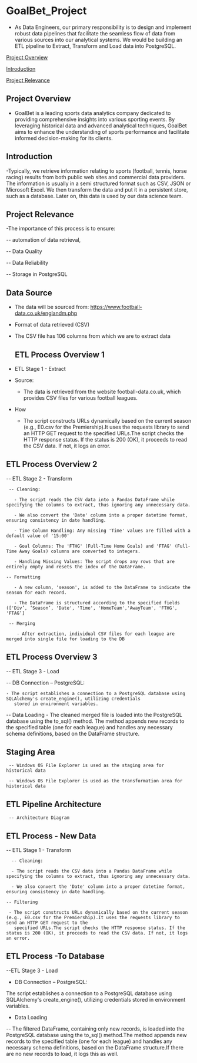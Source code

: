 # GoalBet_Project
- As Data Engineers, our primary responsibility is to design and implement robust data pipelines that facilitate the seamless flow of data from various sources into our analytical systems.  We would be building an ETL pipeline to Extract, Transform and Load data into PostgreSQL. 

[Project Overview](project-overview)

[Introduction](introduction)

[ Project Relevance](#project-relevance)

## Project Overview
- GoalBet is a leading sports data analytics company dedicated to
providing comprehensive insights into various sporting events.
By leveraging historical data and advanced analytical
techniques, GoalBet aims to enhance the understanding of
sports performance and facilitate informed decision-making for
its clients.

## Introduction
-Typically, we retrieve information relating to sports (football,
tennis, horse racing) results from both public web sites and
commercial data providers. The information is usually in a semi
structured format such as CSV, JSON or Microsoft Excel. We
then transform the data and put it in a persistent store, such as a
database. Later on, this data is used by our data science team.

## Project Relevance
  -The importance of this process is to ensure:

   -- automation of data retrieval,

   -- Data Quality

   -- Data Reliability

   -- Storage in PostgreSQL

## Data Source
- The data will be sourced from: https://www.football-data.co.uk/englandm.php

- Format of data retrieved (CSV)

- The CSV file has 106 columns from which we are to extract data

  ## ETL Process Overview 1
 -  ETL Stage 1 - Extract

   - Source:
      - The data is retrieved from the website football-data.co.uk, which provides CSV files for various football leagues.

   - How
     - The script constructs URLs dynamically based on the current season (e.g., E0.csv for the Premiership).It uses the requests
       library to send an HTTP GET request to the specified URLs.The script checks the HTTP response status. If the status is 200
       (OK), it proceeds to read the CSV data. If not, it logs an error.

   ## ETL Process Overview 2
  --  ETL Stage 2 - Transform

     -- Cleaning:

       - The script reads the CSV data into a Pandas DataFrame while specifying the columns to extract, thus ignoring any unnecessary data.

       - We also convert the 'Date' column into a proper datetime format, ensuring consistency in date handling.

       - Time Column Handling: Any missing 'Time' values are filled with a default value of '15:00'

       - Goal Columns: The 'FTHG' (Full-Time Home Goals) and 'FTAG' (Full-Time Away Goals) columns are converted to integers.

       - Handling Missing Values: The script drops any rows that are entirely empty and resets the index of the DataFrame.

    -- Formatting

       - A new column, 'season', is added to the DataFrame to indicate the season for each record.

       - The DataFrame is structured according to the specified fields (['Div’, ‘Season’, 'Date', 'Time', 'HomeTeam','AwayTeam', 'FTHG', 'FTAG’]

     -- Merging

        - After extraction, individual CSV files for each league are merged into single file for loading to the DB
 
  ## ETL Process Overview 3
 --  ETL Stage 3 - Load

  -- DB Connection – PostgreSQL:

    - The script establishes a connection to a PostgreSQL database using SQLAlchemy's create_engine(), utilizing credentials
       stored in environment variables.

  -- Data Loading
    - The cleaned merged file is loaded into the PostgreSQL database using the to_sql() method. The method appends new records to the specified table (one for each league) 
      and handles any necessary schema definitions, based on the DataFrame structure.

## Staging Area
     -- Windows OS File Explorer is used as the staging area for historical data

     -- Windows OS File Explorer is used as the transformation area for historical data

## ETL Pipeline Architecture
     -- Architecture Diagram

## ETL Process - New Data
   -- ETL Stage 1 - Transform

      -- Cleaning:

      - The script reads the CSV data into a Pandas DataFrame while specifying the columns to extract, thus ignoring any unnecessary data.

      - We also convert the 'Date' column into a proper datetime format, ensuring consistency in date handling.

    -- Filtering

     - The script constructs URLs dynamically based on the current season (e.g., E0.csv for the Premiership).It uses the requests library to send an HTTP GET request to the 
       specified URLs.The script checks the HTTP response status. If the status is 200 (OK), it proceeds to read the CSV data. If not, it logs an error.

##  ETL Process -To Database
      
--ETL Stage 3 - Load

- DB Connection – PostgreSQL:

The script establishes a connection to a PostgreSQL database using SQLAlchemy's create_engine(), utilizing credentials stored in environment variables.

- Data Loading

 -- The filtered DataFrame, containing only new records, is loaded into the PostgreSQL database using the to_sql() method.The method
    appends new records to the specified table (one for each league) and handles any necessary schema definitions, based on the DataFrame
    structure.If there are no new records to load, it logs this as well.


